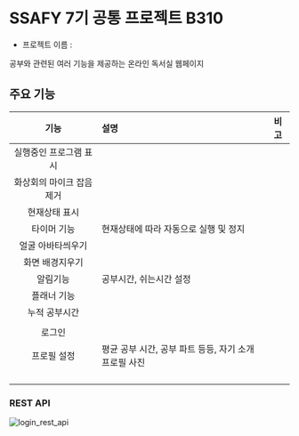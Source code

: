 # SSAFY 7기 공통 프로젝트 B310

- 프로젝트 이름 :

공부와 관련된 여러 기능을 제공하는 온라인 독서실 웹페이지

## 주요 기능

|기능|설명|비고|
|:------:|:---|---|
|실행중인 프로그램 표시|||
|화상회의 마이크 잡음 제거|||
|현재상태 표시|||
|타이머 기능|현재상태에 따라 자동으로 실행 및 정지||
|얼굴 아바타씌우기|||
|화면 배경지우기|||
|알림기능|공부시간, 쉬는시간 설정||
|플래너 기능|||
|누적 공부시간|||
||||
|로그인|||
|프로필 설정|평균 공부 시간, 공부 파트 등등, 자기 소개 프로필 사진||
||||
||||
||||
||||


### REST API
![login_rest_api](/uploads/aa3833805b78618fb632438121498bff/login_rest_api.png)

